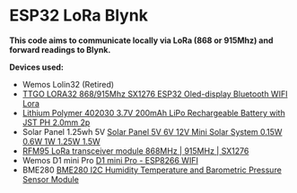 # ESP32 LoRa Blynk

**This code aims to communicate locally via LoRa (868 or 915Mhz) and forward readings to Blynk.**

**Devices used:**

* Wemos Lolin32 (Retired)
* <a href="http://s.click.aliexpress.com/e/cXBb67Os" target="_parent">TTGO LORA32 868/915Mhz SX1276 ESP32 Oled-display Bluetooth WIFI Lora</a>
* <a href="http://s.click.aliexpress.com/e/OteMO24" target="_parent">Lithium Polymer 402030 3.7V 200mAh LiPo Rechargeable Battery with JST PH 2.0mm 2p</a>
* Solar Panel 1.25wh 5V <a href="http://s.click.aliexpress.com/e/cmPF8fkG" target="_parent">Solar Panel 5V 6V 12V Mini Solar System 0.15W 0.6W 1W 1.25W 1.5W </a>
* <a href="http://s.click.aliexpress.com/e/bVt2JM6U" target="_parent">RFM95 LoRa transceiver module 868MHz | 915MHz | SX1276</a>
* Wemos D1 mini Pro <a href="http://s.click.aliexpress.com/e/b7GpcEfm" target="_parent">D1 mini Pro - ESP8266 WIFI</a>
* BME280 <a href="http://s.click.aliexpress.com/e/bT5Ujrws" target="_parent">BME280 I2C Humidity Temperature and Barometric Pressure Sensor Module</a>
